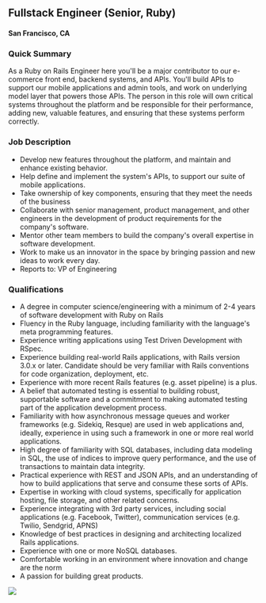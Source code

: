 ## Fullstack Engineer (Senior, Ruby)
#### San Francisco, CA

### Quick Summary
As a Ruby on Rails Engineer here you'll be a major contributor to our  e-commerce front end, backend systems, and APIs. You'll build APIs to support our mobile applications and admin tools, and work on underlying model layer that powers those APIs. The person in this role will own critical systems throughout the platform and be responsible for their performance, adding new, valuable features, and ensuring that these systems perform correctly.

### Job Description
+	Develop new features throughout the platform, and maintain and enhance existing behavior.
+	Help define and implement the system's APIs, to support our suite of mobile applications.
+	Take ownership of key components, ensuring that they meet the needs of the business
+	Collaborate with senior management, product management, and other engineers in the development of product requirements for the company's software.
+	Mentor other team members to build the company's overall expertise in software development.
+	Work to make us an innovator in the space by bringing passion and new ideas to work every day.
+	Reports to: VP of Engineering

### Qualifications
+	A degree in computer science/engineering with a minimum of 2-4 years of software development with Ruby on Rails
+	Fluency in the Ruby language, including familiarity with the language's meta programming features.
+	Experience writing applications using Test Driven Development with RSpec.
+	Experience building real-world Rails applications, with Rails version 3.0.x or later. Candidate should be very familiar with Rails conventions for code organization, deployment, etc.
+	Experience with more recent Rails features (e.g. asset pipeline) is a plus.
+	A belief that automated testing is essential to building robust, supportable software and a commitment to making automated testing part of the application development process.
+	Familiarity with how asynchronous message queues and worker frameworks (e.g. Sidekiq, Resque) are used in web applications and, ideally, experience in using such a framework in one or more real world applications.
+	High degree of familiarity with SQL databases, including data modeling in SQL, the use of indices to improve query performance, and the use of transactions to maintain data integrity.
+	Practical experience with REST and JSON APIs, and an understanding of how to build applications that serve and consume these sorts of APIs.
+	Expertise in working with cloud systems, specifically for application hosting, file storage, and other related concerns.
+	Experience integrating with 3rd party services, including social applications (e.g. Facebook, Twitter), communication services (e.g. Twilio, Sendgrid, APNS)
+	Knowledge of best practices in designing and architecting localized Rails applications.
+	Experience with one or more NoSQL databases.
+	Comfortable working in an environment where innovation and change are the norm
+	A passion for building great products.


[<img src='https://dabuttonfactory.com/button.png?t=Learn+More&f=Calibri-Bold&ts=24&tc=fff&hp=20&vp=8&c=5&bgt=unicolored&bgc=29aafe'>](https://letsrockit.co/jobs/vghlifjlywxszwfs-fullstack-engineer-senior-ruby)
